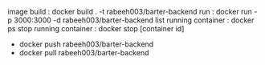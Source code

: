 image build : docker build . -t rabeeh003/barter-backend
run :  docker run -p 3000:3000 -d rabeeh003/barter-backend
list running container : docker ps
stop running container : docker stop [container id]
- docker push rabeeh003/barter-backend
- docker pull rabeeh003/barter-backend